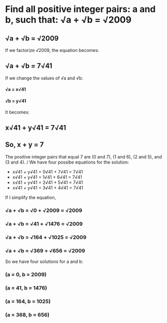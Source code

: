 # Find all positive integer pairs: a and b, such that: √a + √b = √2009

## √a + √b = √2009

If we factorize √2009, the equation becomes:
## √a + √b = 7√41

If we change the values of √a and √b:
#### √a = x√41 
#### √b = y√41

It becomes:
## x√41 + y√41 = 7√41
## So, x + y = 7

The positive integer pairs that equal 7 are (0 and 7), (1 and 6), (2 and 5), and (3 and 4).
/ We have four possibe equations for the solution:

* x√41 + y√41  = 0√41 + 7√41 = 7√41
* x√41 + y√41  = 1√41 + 6√41 = 7√41
* x√41 + y√41  = 2√41 + 5√41 = 7√41
* x√41 + y√41  = 3√41 + 4√41 = 7√41

If I simplify the equation, 
### √a + √b  = √0 + √2009 = √2009
### √a + √b  = √41 + √1476 = √2009
### √a + √b  = √164 + √1025 = √2009
### √a + √b  = √369 + √656 = √2009

So we have four solutions for a and b: 
### (a = 0, b = 2009)
### (a = 41, b = 1476)
### (a = 164, b = 1025)
### (a = 368, b = 656)
